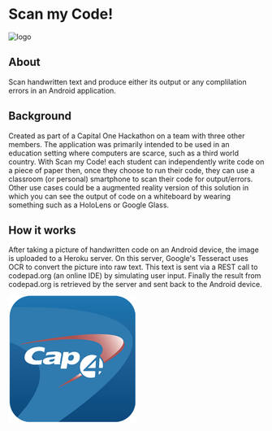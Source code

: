 # Scan my Code!

![logo](http://spencer-shadley.github.io/img/portfolio/scanmycode.png "Logo for Scan my Code!")

## About

Scan handwritten text and produce either its output or any complilation errors in an Android application.

## Background

Created as part of a Capital One Hackathon on a team with three other members. The application was primarily intended to be used in an education setting where computers are scarce, such as a third world country. With Scan my Code! each student can independently write code on a piece of paper then, once they choose to run their code, they can use a classroom (or personal) smartphone to scan their code for output/errors. Other use cases could be a augmented reality version of this solution in which you can see the output of code on a whiteboard by wearing something such as a HoloLens or Google Glass.

## How it works

After taking a picture of handwritten code on an Android device, the image is uploaded to a Heroku server. On this server, Google's Tesseract uses OCR to convert the picture into raw text. This text is sent via a REST call to codepad.org (an online IDE) by simulating user input. Finally the result from codepad.org is retrieved by the server and sent back to the Android device.

![logo](https://raw.githubusercontent.com/spencer-shadley/Scan-my-Code/master/CameraTest/res/drawable-xxhdpi/ic_launcher.png "Team Icon")
